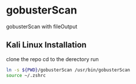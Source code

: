 # gobusterScan

gobusterScan with fileOutput

## Kali Linux Installation

clone the repo
cd to the derectory
run

```bash
ln -s ${PWD}/gobusterScan /usr/bin/gobusterScan
source ~/.zshrc
```
